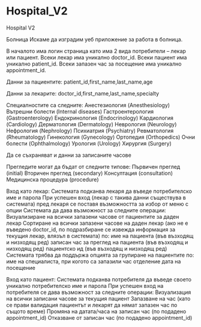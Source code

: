 # Hospital_V2
Hospital V2

Болница 
Искаме да изградим уеб приложение за работа в болница. 

В началото има логин страница като има 2 вида потребители – лекар или пациент. Всеки лекар има уникално doctor_id. Всеки пациент има уникално patient_id. Всеки запазен час за посещение има уникално appointment_id. 


Данни за пациентите: patient_id,first_name,last_name,age

Данни за лекарите: doctor_id,first_name,last_name,specialty

Специалностите са следните:
Анестезиология (Anesthesiology)
Вътрешни болести (Internal diseases)
Гастроентерология (Gastroenterology)
Ендокринология (Endocrinology)
Кардиология (Cardiology)
Дерматология (Dermatology)
Неврология (Neurology)
Нефрология (Nephrology)
Психиатрия (Psychiatry)
Ревматология (Rheumatology)
Гинекология (Gynecology)
Ортопедия (Orthopedics)
Очни болести (Ophthalmology)
Урология (Urology)
Хирургия (Surgery)

Да се съхраняват и данни за записаните часове

Прегледите могат да бъдат от следните типове:
Първичен преглед (initial)
Вторичен преглед (secondary)
Консултация (consultation)
Медицинска процедура (procedure)

Вход като лекар:
Системата подканва лекаря да въведе потребителско име и парола 
При успешен вход (лекар с такива данни съществува в системата) пред лекаря се поставя възможността за избор от меню с опции
Системата да дава възможност за следните операции: 
Визуализиране на всички запазени часове от пациентите за даден лекар 
Сортиране на всички запазени часове на даден лекар (ако не е въведено doctor_id, по подразбиране се извежда информация за текущия лекар, влязъл в системата) по:
име на пациента (във възходящ и низходящ ред)
записан час за преглед на пациента (във възходящ и низходящ ред)
пациентско ид (във възходящ и низходящ ред)
Системата трябва да поддържа опцията за групиране на пациентите по:
име на специалиста, при когото са запазили час
отделение
дата на посещение
 
Вход като пациент:
Системата подканва потребителя да въведе своето уникално потребителско име и парола
При успешен вход на потребителя се дава възможност за следните операции: 
Визуализация на всички записани часове за текущия пациент
Запазване на час (като се прави валидация пациентът и лекарят да нямат запазен час по същото време)
Промяна на датата/часа на записан час (по подадено appointment_id)
Отказване от записан час (по подадено appointment_id)
